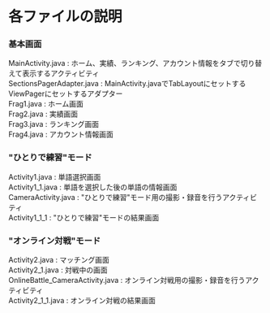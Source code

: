 # 各ファイルの説明
### 基本画面
MainActivity.java : ホーム、実績、ランキング、アカウント情報をタブで切り替えて表示するアクティビティ  
SectionsPagerAdapter.java : MainActivity.javaでTabLayoutにセットするViewPagerにセットするアダプター  
Frag1.java : ホーム画面  
Frag2.java : 実績画面  
Frag3.java : ランキング画面  
Frag4.java : アカウント情報画面  
### "ひとりで練習"モード
Activity1.java : 単語選択画面  
Activity1_1.java : 単語を選択した後の単語の情報画面  
CameraActivity.java : "ひとりで練習"モード用の撮影・録音を行うアクティビティ  
Activity1_1_1 : "ひとりで練習"モードの結果画面  
### "オンライン対戦"モード
Activity2.java : マッチング画面  
Activity2_1.java : 対戦中の画面  
OnlineBattle_CameraActivity.java : オンライン対戦用の撮影・録音を行うアクティビティ  
Activity2_1_1.java : オンライン対戦の結果画面  
